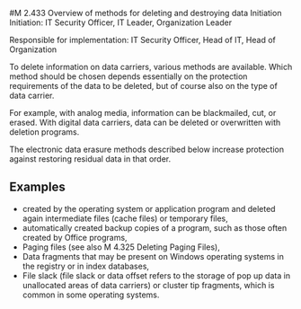 #M 2.433 Overview of methods for deleting and destroying data
Initiation Initiation: IT Security Officer, IT Leader, Organization Leader

Responsible for implementation: IT Security Officer, Head of IT, Head of Organization

To delete information on data carriers, various methods are available. Which method should be chosen depends essentially on the protection requirements of the data to be deleted, but of course also on the type of data carrier.

For example, with analog media, information can be blackmailed, cut, or erased. With digital data carriers, data can be deleted or overwritten with deletion programs.

The electronic data erasure methods described below increase protection against restoring residual data in that order.



## Examples 
* created by the operating system or application program and deleted again intermediate files (cache files) or temporary files,
* automatically created backup copies of a program, such as those often created by Office programs,
* Paging files (see also M 4.325 Deleting Paging Files),
* Data fragments that may be present on Windows operating systems in the registry or in index databases,
* File slack (file slack or data offset refers to the storage of pop up data in unallocated areas of data carriers) or cluster tip fragments, which is common in some operating systems.




